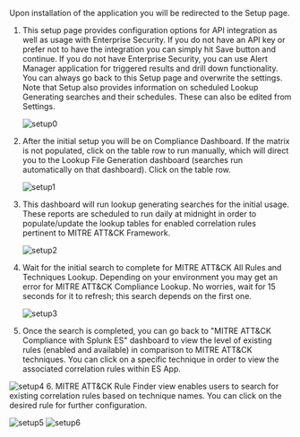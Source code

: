 Upon installation of the application you will be redirected to the Setup page.

1. This setup page provides configuration options for API integration as well as usage with Enterprise Security.  If you do not have an API key or prefer not to have the integration you can simply hit Save button and continue.  If you do not have Enterprise Security, you can use Alert Manager application for triggered results and drill down functionality.  You can always go back to this Setup page and overwrite the settings.  Note that Setup also provides information on scheduled Lookup Generating searches and their schedules. These can also be edited from Settings.

    ![setup0]
2. After the initial setup you will be on Compliance Dashboard.  If the matrix is not populated, click on the table row to run manually, which will direct you to the Lookup File Generation dashboard (searches run automatically on that dashboard).  Click on the table row.

     ![setup1]
 3. This dashboard will run lookup generating searches for the initial usage. These reports are scheduled to run daily at midnight in order to populate/update the lookup tables for enabled correlation rules pertinent to MITRE ATT&CK Framework.

    ![setup2]
4. Wait for the initial search to complete for MITRE ATT&CK All Rules and Techniques Lookup. Depending on your environment you may get an error for MITRE ATT&CK Compliance Lookup.  No worries, wait for 15 seconds for it to refresh; this search depends on the first one.

   ![setup3]
5. Once the search is completed, you can go back to "MITRE ATT&CK Compliance with Splunk ES" dashboard to view the level of existing rules (enabled and available) in comparison to MITRE ATT&CK techniques. You can click on a specific technique in order to view the associated correlation rules within ES App.

  ![setup4]
6. MITRE ATT&CK Rule Finder view enables users to search for existing correlation rules based on technique names.  You can click on the desired rule for further configuration.

   ![setup5]
   ![setup6]

[setup0]: assets/img/setup0.png
[setup1]: assets/img/setup1.png
[setup2]: assets/img/setup2.png
[setup3]: assets/img/setup3.png
[setup4]: assets/img/setup4.png
[setup5]: assets/img/setup5.png
[setup6]: assets/img/setup6.png
